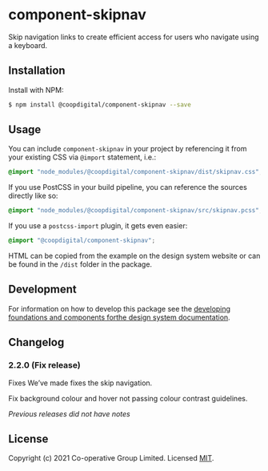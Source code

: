 # component-skipnav
Skip navigation links to create efficient access for users who navigate using a keyboard.

## Installation
Install with NPM:
```bash
$ npm install @coopdigital/component-skipnav --save
```

## Usage
You can include `component-skipnav` in your project by referencing it from your existing CSS via `@import` statement, i.e.:
```css
@import "node_modules/@coopdigital/component-skipnav/dist/skipnav.css";
```

If you use PostCSS in your build pipeline, you can reference the sources directly like so:
```css
@import "node_modules/@coopdigital/component-skipnav/src/skipnav.pcss";
```

If you use a `postcss-import` plugin, it gets even easier:
```css
@import "@coopdigital/component-skipnav";
```
HTML can be copied from the example on the design system website or can be found in the `/dist` folder in the package.

## Development
For information on how to develop this package see the [developing foundations and components forthe design system documentation](https://github.com/coopdigital/coop-frontend/blob/master/packages/README.md).

## Changelog

### 2.2.0 (Fix release)
Fixes
We’ve made fixes the skip navigation.

Fix background colour and hover not passing colour contrast guidelines.

_Previous releases did not have notes_


## License
Copyright (c) 2021 Co-operative Group Limited.
Licensed [MIT](https://github.com/coopdigital/coop-frontend/blob/master/LICENSE).

 
